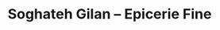 ---
title: "Soghateh Gilan – Epicerie Fine"
url: /geneve/soghateh-gilan-epicerie-fine/
shop: Lebensmittel
---